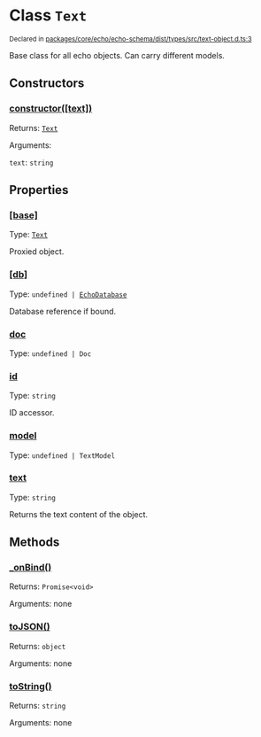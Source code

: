 # Class `Text`
<sub>Declared in [packages/core/echo/echo-schema/dist/types/src/text-object.d.ts:3]()</sub>


Base class for all echo objects.
Can carry different models.


## Constructors
### [constructor(\[text\])]()



Returns: <code>[Text](/api/@dxos/react-client/classes/Text)</code>

Arguments: 

`text`: <code>string</code>


## Properties
### [[base]]()
Type: <code>[Text](/api/@dxos/react-client/classes/Text)</code>

Proxied object.

### [[db]]()
Type: <code>undefined | [EchoDatabase](/api/@dxos/react-client/classes/EchoDatabase)</code>

Database reference if bound.

### [doc]()
Type: <code>undefined | Doc</code>

### [id]()
Type: <code>string</code>

ID accessor.

### [model]()
Type: <code>undefined | TextModel</code>

### [text]()
Type: <code>string</code>

Returns the text content of the object.


## Methods
### [_onBind()]()



Returns: <code>Promise&lt;void&gt;</code>

Arguments: none

### [toJSON()]()



Returns: <code>object</code>

Arguments: none

### [toString()]()



Returns: <code>string</code>

Arguments: none
